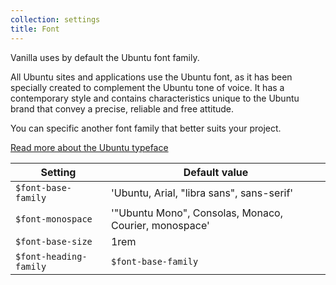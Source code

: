 ```yaml
---
collection: settings
title: Font
---
```


Vanilla uses by default the Ubuntu font family.

All Ubuntu sites and applications use the Ubuntu font, as it has been specially created to complement the Ubuntu tone of voice. It has a contemporary style and contains characteristics unique to the Ubuntu brand that convey a precise, reliable and free attitude.

You can specific another font family that better suits your project.

[Read more about the Ubuntu typeface](http://font.ubuntu.com/)

Setting  | Default value
 ------------- | -------------
`$font-base-family`   | 'Ubuntu, Arial, "libra sans", sans-serif'
`$font-monospace`    | '"Ubuntu Mono", Consolas, Monaco, Courier, monospace'
`$font-base-size`   | 1rem
`$font-heading-family`   | `$font-base-family`  

